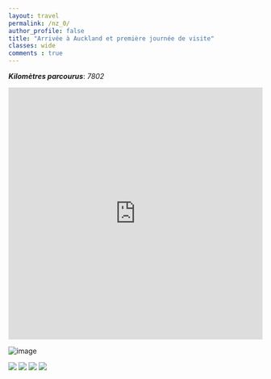 ```yaml
---
layout: travel
permalink: /nz_0/
author_profile: false
title: "Arrivée à Auckland et première journée de visite"
classes: wide
comments : true
---
```


<!-- jQuery 1.8 or later, 33 KB -->
<script src="https://ajax.googleapis.com/ajax/libs/jquery/1.11.1/jquery.min.js"></script>

<!-- Fotorama from CDNJS, 19 KB -->
<link  href="https://cdnjs.cloudflare.com/ajax/libs/fotorama/4.6.4/fotorama.css" rel="stylesheet">
<script src="https://cdnjs.cloudflare.com/ajax/libs/fotorama/4.6.4/fotorama.js"></script>

***Kilomètres parcourus***: *7802*

<iframe src="https://www.google.com/maps/d/u/0/embed?mid=1XP6WqjKJ6ZTdB9mv1fEQlskI8bsl3X_C" width="100%" height="500" frameBorder="0"></iframe>

<br>


![image](https://drive.google.com/uc?id=1QmIroFYgGh5ssr1udRyUDlNmz9BNcnGW)

<div class="fotorama">
  <img src="https://drive.google.com/uc?id=1IWcdQgnh9SUka5uH6MPX9j59JsGXMLKP">
  <img src="https://drive.google.com/uc?id=1JRk_I3Ws4tR6wGKDt03ZS_1B3sMPa0Hm">
  <img src="https://drive.google.com/uc?id=17weUi9oNg3WsuK6bOSXzEBGO6aVkoXc4">
  <img src="https://drive.google.com/uc?id=16HH7dNlTBXvhKFvgsK8byd_dCZAeE0O4">
</div>
